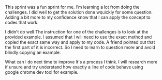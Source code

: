This sprint was a fun sprint for me. I'm learning a lot from doing the challenges. I did well to get the solution done wquickly for some question. Adding a bit more to my confidence know that I can apply the concept to codes that work. 

I didn't do well
The instruction for one of the challenges is to look at the provided example. I assumed that I will need to use the exact method and copied the exact same way and apply to my code. A friend pointed out that the first part of it is incorrect. So I need to learn to question more and avoid blindly copying an example. 

What can I do next time to improve
It's a process I think. I will research more if unsure and try understand how exactly a line of code behave using google chrome dev tool for example. 
